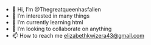 - 👋 Hi, I’m @Thegreatqueenhasfallen
- 👀 I’m interested in many things
- 🌱 I’m currently learning html
- 💞️ I’m looking to collaborate on anything
- 📫 How to reach me elizabethkwizera43@gmail.com

<!---
Thegreatqueenhasfallen/Thegreatqueenhasfallen is a ✨ special ✨ repository because its `README.md` (this file) appears on your GitHub profile.
You can click the Preview link to take a look at your changes.
--->
